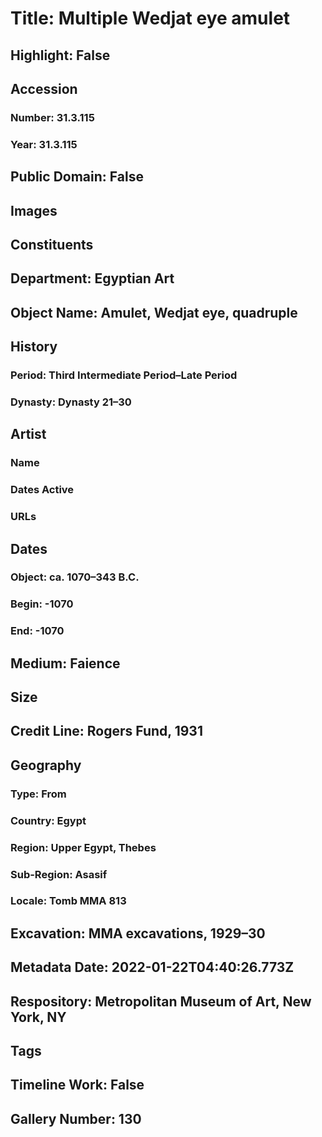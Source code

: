 # Title: Multiple Wedjat eye amulet
## Highlight: False
## Accession
### Number: 31.3.115
### Year: 31.3.115
## Public Domain: False
## Images
## Constituents
## Department: Egyptian Art
## Object Name: Amulet, Wedjat eye, quadruple
## History
### Period: Third Intermediate Period–Late Period
### Dynasty: Dynasty 21–30
## Artist
### Name
### Dates Active
### URLs
## Dates
### Object: ca. 1070–343 B.C.
### Begin: -1070
### End: -1070
## Medium: Faience
## Size
## Credit Line: Rogers Fund, 1931
## Geography
### Type: From
### Country: Egypt
### Region: Upper Egypt, Thebes
### Sub-Region: Asasif
### Locale: Tomb MMA 813
## Excavation: MMA excavations, 1929–30
## Metadata Date: 2022-01-22T04:40:26.773Z
## Respository: Metropolitan Museum of Art, New York, NY
## Tags
## Timeline Work: False
## Gallery Number: 130
